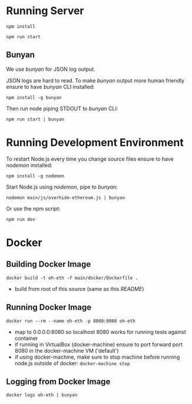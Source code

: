  # Running Server
 
 `npm install`
 
 `npm run start`
 
## Bunyan

We use *bunyan* for JSON log output.  

JSON logs are hard to read.  To make *bunyan* output more human friendly ensure to have *bunyan* CLI installed: 

`npm install -g bunyan`  

Then run node piping STDOUT to *bunyan* CLI:

`npm run start | bunyan`

 # Running Development Environment

To restart Node.js every time you change source files ensure to have *nodemon* installed:

`npm install -g nodemon`

Start Node.js using *nodemon*, pipe to *bunyan*:

 `nodemon main/js/overhide-ethereum.js | bunyan`

 Or use the npm script:

 `npm run dev`

 # Docker

 ## Building Docker Image

 `docker build -t oh-eth -f main/docker/Dockerfile .`

 * build from root of this source (same as this *README*)  

 ## Running Docker Image

 `docker run --rm --name oh-eth -p 8080:8080 oh-eth`

* map to 0.0.0.0:8080 so localhost 8080 works for running tests against container
* if running in VirtualBox (docker-machine) ensure to port forward port 8080 in the docker-machine VM ('default')
* if using docker-machine, make sure to stop machine before running node.js outside of docker:  `docker-machine stop`

## Logging from Docker Image

`docker logs oh-eth | bunyan`

